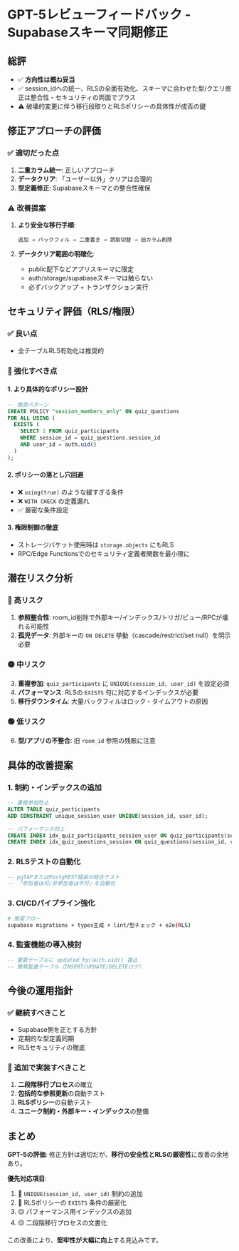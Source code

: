 # GPT-5レビューフィードバック - Supabaseスキーマ同期修正

## 総評
- ✅ **方向性は概ね妥当**
- ✅ session_idへの統一、RLSの全面有効化、スキーマに合わせた型/クエリ修正は整合性・セキュリティの両面でプラス
- ⚠️ 破壊的変更に伴う移行段取りとRLSポリシーの具体性が成否の鍵

## 修正アプローチの評価

### ✅ 適切だった点
1. **二重カラム統一**: 正しいアプローチ
2. **データクリア**: 「ユーザー以外」クリアは合理的
3. **型定義修正**: Supabaseスキーマとの整合性確保

### ⚠️ 改善提案
1. **より安全な移行手順**: 
   ```
   追加 → バックフィル → 二重書き → 読取切替 → 旧カラム削除
   ```
   
2. **データクリア範囲の明確化**:
   - public配下などアプリスキーマに限定
   - auth/storage/supabaseスキーマは触らない
   - 必ずバックアップ + トランザクション実行

## セキュリティ評価（RLS/権限）

### ✅ 良い点
- 全テーブルRLS有効化は推奨的

### 🔧 強化すべき点

#### 1. より具体的なポリシー設計
```sql
-- 推奨パターン
CREATE POLICY "session_members_only" ON quiz_questions
FOR ALL USING (
  EXISTS (
    SELECT 1 FROM quiz_participants 
    WHERE session_id = quiz_questions.session_id 
    AND user_id = auth.uid()
  )
);
```

#### 2. ポリシーの落とし穴回避
- ❌ `using(true)` のような緩すぎる条件
- ❌ `WITH CHECK` の定義漏れ  
- ✅ 厳密な条件設定

#### 3. 権限制御の徹底
- ストレージバケット使用時は `storage.objects` にもRLS
- RPC/Edge Functionsでのセキュリティ定義者関数を最小限に

## 潜在リスク分析

### 🔴 高リスク
1. **参照整合性**: room_id削除で外部キー/インデックス/トリガ/ビュー/RPCが壊れる可能性
2. **孤児データ**: 外部キーの `ON DELETE` 挙動（cascade/restrict/set null）を明示必要

### 🟡 中リスク  
3. **重複参加**: `quiz_participants` に `UNIQUE(session_id, user_id)` を設定必須
4. **パフォーマンス**: RLSの `EXISTS` 句に対応するインデックスが必要
5. **移行ダウンタイム**: 大量バックフィルはロック・タイムアウトの原因

### 🟢 低リスク
6. **型/アプリの不整合**: 旧 `room_id` 参照の残骸に注意

## 具体的改善提案

### 1. 制約・インデックスの追加
```sql
-- 重複参加防止
ALTER TABLE quiz_participants 
ADD CONSTRAINT unique_session_user UNIQUE(session_id, user_id);

-- パフォーマンス向上
CREATE INDEX idx_quiz_participants_session_user ON quiz_participants(session_id, user_id);
CREATE INDEX idx_quiz_questions_session ON quiz_questions(session_id, created_at);
```

### 2. RLSテストの自動化
```sql
-- pgTAPまたはPostgREST経由の結合テスト
-- 「参加者は可/非参加者は不可」を自動化
```

### 3. CI/CDパイプライン強化
```bash
# 推奨フロー
supabase migrations + types生成 + lint/型チェック + e2e(RLS)
```

### 4. 監査機能の導入検討
```sql
-- 重要テーブルに updated_by/auth.uid() 書込
-- 簡易監査テーブル（INSERT/UPDATE/DELETEログ）
```

## 今後の運用指針

### ✅ 継続すべきこと
- Supabase側を正とする方針
- 定期的な型定義同期
- RLSセキュリティの徹底

### 🔧 追加で実装すべきこと
1. **二段階移行プロセス**の確立
2. **包括的な参照更新**の自動テスト
3. **RLSポリシー**の自動テスト
4. **ユニーク制約・外部キー・インデックス**の整備

## まとめ

**GPT-5の評価**: 修正方針は適切だが、**移行の安全性とRLSの厳密性**に改善の余地あり。

**優先対応項目**:
1. 🔴 `UNIQUE(session_id, user_id)` 制約の追加
2. 🔴 RLSポリシーの `EXISTS` 条件の厳密化  
3. 🟡 パフォーマンス用インデックスの追加
4. 🟡 二段階移行プロセスの文書化

この改善により、**堅牢性が大幅に向上**する見込みです。